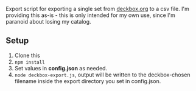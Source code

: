 Export script for exporting a single set from [deckbox.org](https://deckbox.org) to a csv file. I'm providing this as-is - this is only intended for my own use, since I'm paranoid about losing my catalog.

## Setup

1. Clone this
2. `npm install`
3. Set values in **config.json** as needed.
4. `node deckbox-export.js`, output will be written to the deckbox-chosen filename inside the export directory you set in config.json.
